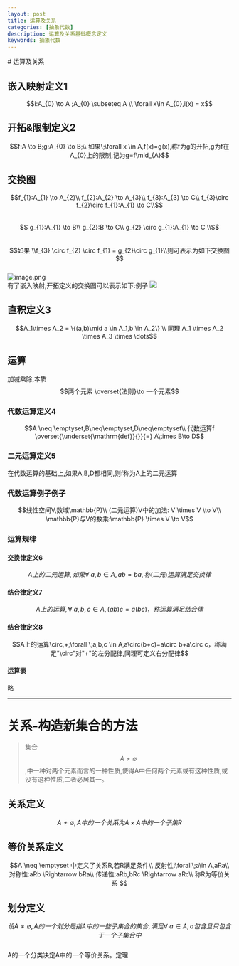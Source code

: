```yaml
---
layout: post
title: 运算及关系
categories: [抽象代数]
description: 运算及关系基础概念定义
keywords: 抽象代数
---
```


<head>
    <script src="https://cdn.mathjax.org/mathjax/latest/MathJax.js?config=TeX-AMS-MML_HTMLorMML" type="text/javascript"></script>
    <script type="text/x-mathjax-config">
        MathJax.Hub.Config({
            tex2jax: {
            skipTags: ['script', 'noscript', 'style', 'textarea', 'pre'],
            inlineMath: [['$','$']]
            }
        });
    </script>
</head>
# 运算及关系



<a name="jzEJU"></a>
## 嵌入映射定义1
$$i:A_{0} \to A ;A_{0} \subseteq A \\ 
\forall x\in A_{0},i(x) = x$$
<a name="1ZhM2"></a>
## 开拓&限制定义2
$$f:A \to B;g:A_{0} \to B;\\
如果\;\forall x \in A,f(x)=g(x),称f为g的开拓,g为f在A_{0}上的限制,记为g=f\mid_{A}$$
<a name="qHQSk"></a>
## 交换图
$$f_{1}:A_{1} \to A_{2}\\
f_{2}:A_{2} \to A_{3}\\
f_{3}:A_{3} \to C\\
f_{3}\circ f_{2}\circ f_{1}:A_{1} \to C\\$$<br />$$
g_{1}:A_{1} \to B\\
g_{2}:B \to C\\
g_{2} \circ g_{1}:A_{1} \to C \\$$<br />$$如果 \\f_{3} \circ f_{2} \circ f_{1} = g_{2}\circ g_{1}\\则可表示为如下交换图$$<br />![image.png](https://cdn.nlark.com/yuque/0/2020/png/2672116/1603536576065-04a36b53-c094-4068-85b3-77a03bbfc1af.png#align=left&display=inline&height=55&margin=%5Bobject%20Object%5D&name=image.png&originHeight=110&originWidth=302&size=43473&status=done&style=none&width=151)<br />有了嵌入映射,开拓定义的交换图可以表示如下:例子
![](https://cdn.nlark.com/yuque/__graphviz/c4162d302638584ff92df95e3c14fc57.svg#lake_card_v2=eyJjb2RlIjoiZGlncmFwaCBmaW5pdGVfc3RhdGVfbWFjaGluZSB7XG4gIHJhbmtkaXI9TFI7XG4gIHNpemU9XCI4LDVcIlxuICBub2RlIFtzaGFwZSA9IGNpcmNsZV07IFxuICBBXzAgLT4gQSBbIGxhYmVsID0gXCJpXCIgXTtcbiAgQSAtPiBCIFsgbGFiZWwgPSBcImZcIiBdO1xuICBBXzAgLT4gQiBbIGxhYmVsID0gXCJnXCIgXTtcbn0iLCJ0eXBlIjoiZ3JhcGh2aXoiLCJtYXJnaW4iOnRydWUsImlkIjoiOUpSdlEiLCJ1cmwiOiJodHRwczovL2Nkbi5ubGFyay5jb20veXVxdWUvX19ncmFwaHZpei9jNDE2MmQzMDI2Mzg1ODRmZjkyZGY5NWUzYzE0ZmM1Ny5zdmciLCJjYXJkIjoiZGlhZ3JhbSJ9)<a name="cwUQ1"></a>
## 直积定义3
$$A_1\times A_2 = \{(a,b)\mid a \in A_1,b \in A_2\} \\
同理 A_1 \times A_2 \times A_3 \times  \dots$$
<a name="zIBqy"></a>
## 运算
加减乘除,本质$$两个元素 \overset{法则}\to 一个元素$$
<a name="pgU8h"></a>
### 代数运算定义4
$$A \neq \emptyset,B\neq\emptyset,D\neq\emptyset\\
代数运算f  \overset{\underset{\mathrm{def}}{}}{=} A\times B\to D$$
<a name="FDF9O"></a>
### 二元运算定义5
在代数运算的基础上,如果A,B,D都相同,则f称为A上的二元运算
<a name="qgGoD"></a>
### 代数运算例子例子
$$线性空间V,数域\mathbb{P}\\
(二元运算)V中的加法: V \times V \to V\\
\mathbb{P}与V的数乘:\mathbb{P} \times V \to V$$
<a name="2qWqm"></a>
### 运算规律
<a name="or4il"></a>
#### 交换律定义6
$$A上的二元运算,如果\forall \;a,b \in A,ab=ba,称(二元)运算满足交换律$$
<a name="4aJhv"></a>
#### 结合律定义7
$$A上的运算,\forall \;a,b,c \in A,(ab)c = a(bc)，称运算满足结合律$$
<a name="vfqSg"></a>
#### 结合律定义8
$$A上的运算\circ,+;\forall \;a,b,c \in A,a\circ(b+c)=a\circ b+a\circ c，称满足"\circ"对"+"的左分配律,同理可定义右分配律$$
<a name="7F6Sv"></a>
#### 运算表
略

---

<a name="OPEIt"></a>
# 关系-构造新集合的方法
> 集合$$A \neq \emptyset$$,中一种对两个元素而言的一种性质,使得A中任何两个元素或有这种性质,或没有这种性质,二者必居其一。

<a name="lzJmc"></a>
## 关系定义
$$A \neq \emptyset ,A中的一个关系为A\times A中的一个子集R$$
<a name="S6CrT"></a>
## 等价关系定义
$$A \neq \emptyset 中定义了关系R,若R满足条件\\
反射性:\forall\;a\in A,aRa\\
对称性:aRb \Rightarrow bRa\\
传递性:aRb,bRc \Rightarrow aRc\\
称R为等价关系
$$
<a name="oCKnY"></a>
## 划分定义
$$设A\neq \emptyset ,A的一个划分是指A中的一些子集合的集合,满足\forall \;a\in A,a包含且只包含于一个子集合中$$<br />A的一个分类决定A中的一个等价关系。定理
